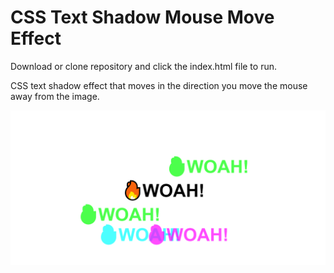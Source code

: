 # CSS Text Shadow Mouse Move Effect

Download or clone repository and click the index.html file to run.

CSS text shadow effect that moves in the direction you move the mouse away from the image.

![](images/16_00.png)


